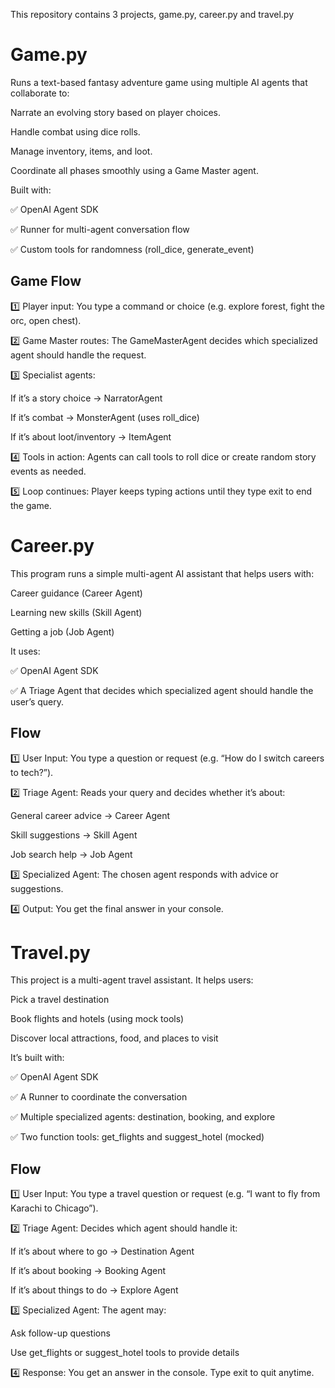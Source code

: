 This repository contains 3 projects, game.py, career.py and travel.py
<h1>Game.py</h1>
Runs a text-based fantasy adventure game using multiple AI agents that collaborate to:

Narrate an evolving story based on player choices.

Handle combat using dice rolls.

Manage inventory, items, and loot.

Coordinate all phases smoothly using a Game Master agent.

Built with:

✅ OpenAI Agent SDK

✅ Runner for multi-agent conversation flow

✅ Custom tools for randomness (roll_dice, generate_event)

<h2>Game Flow</h2>
1️⃣ Player input:
You type a command or choice (e.g. explore forest, fight the orc, open chest).

2️⃣ Game Master routes:
The GameMasterAgent decides which specialized agent should handle the request.

3️⃣ Specialist agents:

If it’s a story choice → NarratorAgent

If it’s combat → MonsterAgent (uses roll_dice)

If it’s about loot/inventory → ItemAgent

4️⃣ Tools in action:
Agents can call tools to roll dice or create random story events as needed.

5️⃣ Loop continues:
Player keeps typing actions until they type exit to end the game.

<h1>Career.py</h1>
This program runs a simple multi-agent AI assistant that helps users with:

Career guidance (Career Agent)

Learning new skills (Skill Agent)

Getting a job (Job Agent)

It uses:

✅ OpenAI Agent SDK

✅ A Triage Agent that decides which specialized agent should handle the user’s query.

<h2>Flow</h2>

1️⃣ User Input:
You type a question or request (e.g. “How do I switch careers to tech?”).

2️⃣ Triage Agent:
Reads your query and decides whether it’s about:

General career advice → Career Agent

Skill suggestions → Skill Agent

Job search help → Job Agent

3️⃣ Specialized Agent:
The chosen agent responds with advice or suggestions.

4️⃣ Output:
You get the final answer in your console.

<h1>Travel.py</h1>
This project is a multi-agent travel assistant.
It helps users:

Pick a travel destination

Book flights and hotels (using mock tools)

Discover local attractions, food, and places to visit

It’s built with:

✅ OpenAI Agent SDK

✅ A Runner to coordinate the conversation

✅ Multiple specialized agents: destination, booking, and explore

✅ Two function tools: get_flights and suggest_hotel (mocked)

<h2>Flow</h2>
1️⃣ User Input:
You type a travel question or request (e.g. “I want to fly from Karachi to Chicago”).

2️⃣ Triage Agent:
Decides which agent should handle it:

If it’s about where to go → Destination Agent

If it’s about booking → Booking Agent

If it’s about things to do → Explore Agent

3️⃣ Specialized Agent:
The agent may:

Ask follow-up questions

Use get_flights or suggest_hotel tools to provide details

4️⃣ Response:
You get an answer in the console.
Type exit to quit anytime.

